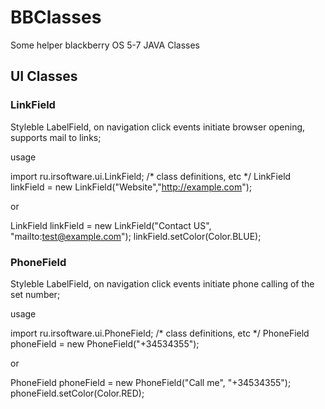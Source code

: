 BBClasses
=========

Some helper blackberry OS 5-7 JAVA Classes


UI Classes
-----------


### LinkField
Styleble LabelField, on navigation click events initiate browser opening, supports mail to links;

usage

  import ru.irsoftware.ui.LinkField;
  /* class definitions, etc */
  LinkField linkField = new LinkField("Website","http://example.com");
  
or   

  LinkField linkField = new LinkField("Contact US", "mailto:test@example.com");
  linkField.setColor(Color.BLUE);


### PhoneField

Styleble LabelField, on navigation click events initiate phone calling of the set number;

usage

  import ru.irsoftware.ui.PhoneField;
  /* class definitions, etc */
  PhoneField phoneField = new PhoneField("+34534355");
  
or   

  PhoneField phoneField = new PhoneField("Call me", "+34534355");
  phoneField.setColor(Color.RED);
